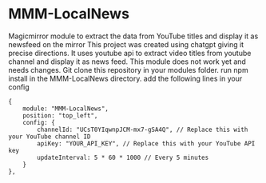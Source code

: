 # MMM-LocalNews
Magicmirror module to extract the data from YouTube titles and display it as newsfeed on the mirror
This project was created using chatgpt giving it precise directions. 
It uses youtube api to extract video titles from youtube channel and display it as news feed. 
This module does not work yet and needs changes. 
Git clone this repository in your modules folder.
run npm install in the MMM-LocalNews directory.
add the following lines in your config
```
{
    module: "MMM-LocalNews",
    position: "top_left",
    config: {
        channelId: "UCsT0YIqwnpJCM-mx7-gSA4Q", // Replace this with your YouTube channel ID
        apiKey: "YOUR_API_KEY", // Replace this with your YouTube API key
        updateInterval: 5 * 60 * 1000 // Every 5 minutes
    }
}, 
```

